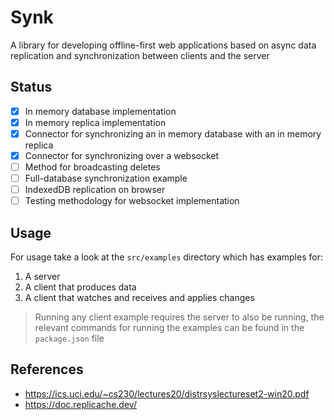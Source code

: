 # Synk

A library for developing offline-first web applications based on async data replication and synchronization between clients and the server

## Status

- [x] In memory database implementation
- [x] In memory replica implementation
- [x] Connector for synchronizing an in memory database with an in memory replica
- [x] Connector for synchronizing over a websocket
- [ ] Method for broadcasting deletes
- [ ] Full-database synchronization example
- [ ] IndexedDB replication on browser
- [ ] Testing methodology for websocket implementation

## Usage

For usage take a look at the `src/examples` directory which has examples for:

1. A server
2. A client that produces data
3. A client that watches and receives and applies changes

> Running any client example requires the server to also be running, the relevant commands for running the examples can be found in the `package.json` file

## References

- https://ics.uci.edu/~cs230/lectures20/distrsyslectureset2-win20.pdf
- https://doc.replicache.dev/
